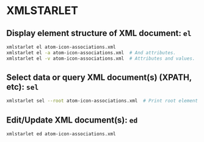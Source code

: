 # XMLSTARLET

## Display element structure of XML document: `el`

````bash
xmlstarlet el atom-icon-associations.xml
xmlstarlet el -a atom-icon-associations.xml  # And attributes.
xmlstarlet el -v atom-icon-associations.xml  # Attributes and values.
````

## Select data or query XML document(s) (XPATH, etc): `sel`

````bash
xmlstarlet sel --root atom-icon-associations.xml  # Print root element <xsl-select>.
````


## Edit/Update XML document(s): `ed`

````bash
xmlstarlet ed atom-icon-associations.xml
````
